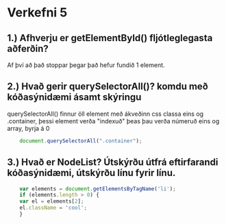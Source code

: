 # Verkefni 5
## 1.) Afhverju er getElementById() fljótleglegasta aðferðin?
Af því að það stoppar þegar það hefur fundið 1 element.

## 2.) Hvað gerir querySelectorAll()? komdu með kóðasýnidæmi ásamt skýringu
querySelectorAll() finnur öll element með ákveðinn css classa eins og .container, þessi element verða "indexuð" þeas þau verða númeruð eins og array, byrja á 0

```javascript
    document.querySelectorAll(".container");
```

## 3.) Hvað er NodeList? Útskýrðu útfrá eftirfarandi kóðasýnidæmi, útskýrðu línu fyrir línu.

```javascript
    var elements = document.getElementsByTagName('li');
    if (elements.length > 0) {
    var el = elements[2];
    el.className = 'cool';
    }
```

